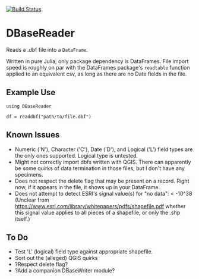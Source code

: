 [![Build Status](https://travis-ci.org/penntaylor/DBaseReader.jl.svg?branch=master)](https://travis-ci.org/penntaylor/DBaseReader.jl)

# DBaseReader

Reads a .dbf file into a `DataFrame`.

Written in pure Julia; only package dependency is DataFrames. File import
speed is roughly on par with the DataFrames package's `readtable` function
applied to an equivalent csv, as long as there are no Date fields in the file.

Example Use
-----------

    using DBaseReader

    df = readdbf("path/to/file.dbf")

Known Issues
------------

* Numeric ('N'), Character ('C'), Date ('D'), and Logical ('L') field types
  are the only ones supported. Logical type is untested.
* Might not correctly import dbfs written with QGIS. There can apparently
  be some quirks of data termination in those files, but I don't have any
  specimens.
* Does not respect the delete flag that may be present on a record.
  Right now, if it appears in the file, it shows up in your DataFrame.
* Does not attempt to detect ESRI's signal value(s) for "no data": < -10^38
  (Unclear from https://www.esri.com/library/whitepapers/pdfs/shapefile.pdf
  whether this signal value applies to all pieces of a shapefile, or only
  the .shp itself.)


To Do
-----

* Test 'L' (logical) field type against appropriate shapefile.
* Sort out the (alleged) QGIS quirks
* ?Respect delete flag?
* ?Add a companion DBaseWriter module?

